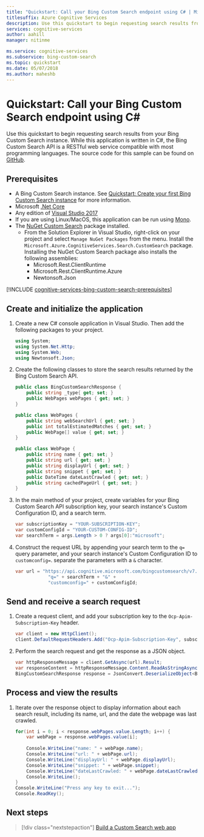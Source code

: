 ```yaml
---
title: "Quickstart: Call your Bing Custom Search endpoint using C# | Microsoft Docs"
titlesuffix: Azure Cognitive Services
description: Use this quickstart to begin requesting search results from your Bing Custom Search instance in C#. 
services: cognitive-services
author: aahill
manager: nitinme

ms.service: cognitive-services
ms.subservice: bing-custom-search
ms.topic: quickstart
ms.date: 05/07/2018
ms.author: maheshb
---
```


# Quickstart: Call your Bing Custom Search endpoint using C\# 

Use this quickstart to begin requesting search results from your Bing Custom Search instance. While this application is written in C#, the Bing Custom Search API is a RESTful web service compatible with most programming languages. The source code for this sample can be found on [GitHub](https://github.com/Azure-Samples/cognitive-services-REST-api-samples/blob/master/dotnet/Search/BingCustomSearchv7.cs).

## Prerequisites

- A Bing Custom Search instance. See [Quickstart: Create your first Bing Custom Search instance](quick-start.md) for more information.
- Microsoft [.Net Core](https://www.microsoft.com/net/download/core)
- Any edition of [Visual Studio 2017](https://www.visualstudio.com/downloads/)
- If you are using Linux/MacOS, this application can be run using [Mono](http://www.mono-project.com/).
- The [NuGet Custom Search](https://www.nuget.org/packages/Microsoft.Azure.CognitiveServices.Search.CustomSearch/1.2.0) package installed. 
    - From the Solution Explorer in Visual Studio, right-click on your project and select `Manage NuGet Packages` from the menu. Install the `Microsoft.Azure.CognitiveServices.Search.CustomSearch` package. Installing the NuGet Custom Search package also installs the following assemblies:
        - Microsoft.Rest.ClientRuntime
        - Microsoft.Rest.ClientRuntime.Azure
        - Newtonsoft.Json

[!INCLUDE [cognitive-services-bing-custom-search-prerequisites](../../../includes/cognitive-services-bing-custom-search-signup-requirements.md)]

## Create and initialize the application

1. Create a new C# console application in Visual Studio. Then add the following packages to your project.

    ```csharp
    using System;
    using System.Net.Http;
    using System.Web;
    using Newtonsoft.Json;
    ```

2. Create the following classes to store the search results returned by the Bing Custom Search API.

    ```csharp
    public class BingCustomSearchResponse {        
        public string _type{ get; set; }            
        public WebPages webPages { get; set; }
    }

    public class WebPages {
        public string webSearchUrl { get; set; }
        public int totalEstimatedMatches { get; set; }
        public WebPage[] value { get; set; }        
    }

    public class WebPage {
        public string name { get; set; }
        public string url { get; set; }
        public string displayUrl { get; set; }
        public string snippet { get; set; }
        public DateTime dateLastCrawled { get; set; }
        public string cachedPageUrl { get; set; }
    }
    ```

3. In the main method of your project, create variables for your Bing Custom Search API subscription key, your search instance's Custom Configuration ID, and a search term.

    ```csharp
    var subscriptionKey = "YOUR-SUBSCRIPTION-KEY";
    var customConfigId = "YOUR-CUSTOM-CONFIG-ID";
    var searchTerm = args.Length > 0 ? args[0]:"microsoft";
    ```

4. Construct the request URL by appending your search term to the `q=` query parameter, and your search instance's Custom Configuration ID to `customconfig=`. separate the parameters with a `&` character. 

    ```csharp
    var url = "https://api.cognitive.microsoft.com/bingcustomsearch/v7.0/search?" +
                "q=" + searchTerm + "&" +
                "customconfig=" + customConfigId;
    ```

## Send and receive a search request 

1. Create a request client, and add your subscription key to the `Ocp-Apim-Subscription-Key` header.

    ```csharp
    var client = new HttpClient();
    client.DefaultRequestHeaders.Add("Ocp-Apim-Subscription-Key", subscriptionKey);
    ```

2. Perform the search request and get the response as a JSON object.

    ```csharp
    var httpResponseMessage = client.GetAsync(url).Result;
    var responseContent = httpResponseMessage.Content.ReadAsStringAsync().Result;
    BingCustomSearchResponse response = JsonConvert.DeserializeObject<BingCustomSearchResponse>(responseContent);
    ```
## Process and view the results

1. Iterate over the response object to display information about each search result, including its name, url, and the date the webpage was last crawled.

    ```csharp
    for(int i = 0; i < response.webPages.value.Length; i++) {                
        var webPage = response.webPages.value[i];
        
        Console.WriteLine("name: " + webPage.name);
        Console.WriteLine("url: " + webPage.url);                
        Console.WriteLine("displayUrl: " + webPage.displayUrl);
        Console.WriteLine("snippet: " + webPage.snippet);
        Console.WriteLine("dateLastCrawled: " + webPage.dateLastCrawled);
        Console.WriteLine();
    }
    Console.WriteLine("Press any key to exit...");
    Console.ReadKey();
    ```

## Next steps

> [!div class="nextstepaction"]
> [Build a Custom Search web app](./tutorials/custom-search-web-page.md)

